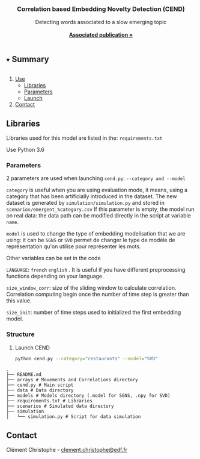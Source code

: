 <p align="center">
  <h3 align="center">Correlation based Embedding Novelty Detection (CEND) </h3>

  <p align="center">
    Detecting words associated to a slow emerging topic
    <br />
    <br />
    <a href="https://arxiv.org/"><strong>Associated publication »</strong></a>
    <br />
  </p>
</p>



<!-- Summary -->
<details open="open">
  <summary><h2 style="display: inline-block">Summary</h2></summary>
  <ol>
    <li>
      <a href="#utilisation">Use</a>
      <ul>
        <li><a href="#Librairies">Libraries</a></li>
        <li><a href="#paramètres">Parameters</a></li>
        <li><a href="#util">Launch</a></li>
      </ul>
    </li>
    <li><a href="#contact">Contact</a></li>
  </ol>
</details>




<!-- Usage -->
## Libraries

Libraries used for this model are listed in the:
``
requirements.txt
``

Use Python 3.6

### Parameters
2 parameters are used when launching ``cend.py``: 
``
--category and --model
`` 

``category`` is useful when you are using evaluation mode, it means, using a category that has been artificially introduced in the dataset. The new dataset is generated by
``simulation/simulation.py``
and stored in 
``scenarios/emergent_%category.csv``
If this parameter is empty, the model run on real data: the data path can be modified directly in the script at variable ``name``.


``model`` is used to change the type of embedding modelisation that we are using: it can be ``SGNS`` or ``SVD``
 permet de changer le type de modèle de représentation qu'on utilise pour représenter les mots.

Other variables can be set in the code

``LANGUAGE``:
``french`` 
``english`` . It is useful if you have different preprocessing functions depending on your language.

``size_window_corr``: size of the sliding window to calculate correlation. Correlation computing begin once the number of time step is greater than this value.

``size_init``: number of time steps used to initialized the first embedding model.


### Structure

1. Launch CEND
   ```sh
   python cend.py --category="restaurants" --model="SVD"
   ```

```
.
├── README.md
├── arrays # Movements and Correlations directory
├── cend.py # Main script
├── data # Data directory
├── models # Models directory (.model for SGNS, .npy for SVD)
├── requirements.txt # Libraries
├── scenarios # Simulated data directory
├── simulation
│   └── simulation.py # Script for data simulation

```

<!-- CONTACT -->
## Contact

Clément Christophe - clement.christophe@edf.fr





